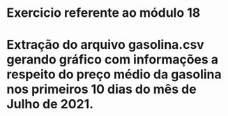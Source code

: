 # Exercicio referente ao módulo 18
# Extração do arquivo gasolina.csv gerando gráfico com informações a respeito do preço médio da gasolina nos primeiros 10 dias do mês de Julho de 2021.

